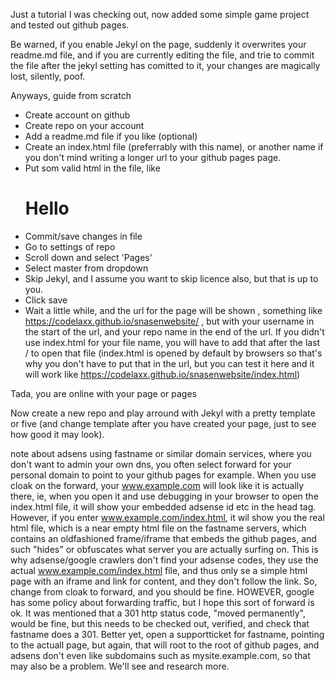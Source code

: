 Just a tutorial I was checking out, now added some simple game project and tested out github pages.

Be warned, if you enable Jekyl on the page, suddenly it overwrites your readme.md file, and if you are currently editing the file, and trie to commit the file after the jekyl setting has comitted to it, your changes are magically lost, silently, poof.

Anyways, guide from scratch

- Create account on github
- Create repo on your account
- Add a readme.md file if you like (optional)
- Create an index.html file (preferrably with this name), or another name if you don't mind writing a longer url to your github pages page.
- Put som valid html in the file, like <html><body><h1>Hello</h1></body></html>
- Commit/save changes in file
- Go to settings of repo
- Scroll down and select 'Pages'
- Select master from dropdown
- Skip Jekyl, and I assume you want to skip licence also, but that is up to you.
- Click save
- Wait a little while, and the url for the page will be shown , something like https://codelaxx.github.io/snasenwebsite/ , but with your username in the start of the url, and your repo name in the end of the url. If you didn't use index.html for your file name, you will have to add that after the last / to open that file (index.html is opened by default by browsers so that's why you don't have to put that in the url, but you can test it here and it will work like https://codelaxx.github.io/snasenwebsite/index.html)

Tada, you are online with your page or pages

Now create a new repo and play arround with Jekyl with a pretty template or five (and change template after you have created your page, just to see how good it may look).

note about adsens
using fastname or similar domain services, where you don't want to admin your own dns, you often select forward for your personal domain to point to your github pages for example. When you use cloak on the forward, your www.example.com will look like it is actually there, ie, when you open it and use debugging in your browser to open the index.html file, it will show your embedded adsense id etc in the head tag. However, if you enter www.example.com/index.html, it wil show you the real html file, which is a near empty html file on the fastname servers, which contains an oldfashioned frame/iframe that embeds the github pages, and such "hides" or obfuscates what server you are actually surfing on. This is why adsense/google crawlers don't find your adsense codes, they use the actual www.example.com/index.html file, and thus only se a simple html page with an iframe and link for content, and they don't follow the link. So, change from cloak to forward, and you should be fine. HOWEVER, google has some policy about forwarding traffic, but I hope this sort of forward is ok. It was mentioned that a 301 http status code, "moved permanently", would be fine, but this needs to be checked out, verified, and check that fastname does a 301. Better yet, open a supportticket for fastname, pointing to the actuall page, but again, that will root to the root of github pages, and adsens don't even like subdomains such as mysite.example.com, so that may also be a problem. We'll see and research more.